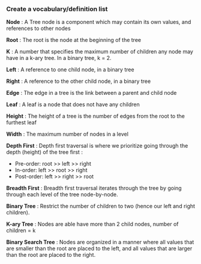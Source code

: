 ### Create a vocabulary/definition list

**Node** : A Tree node is a component which may contain its own values, and references to other nodes

**Root** : The root is the node at the beginning of the tree

**K** : A number that specifies the maximum number of children any node may have in a k-ary tree. In a binary tree, k = 2.

**Left** : A reference to one child node, in a binary tree

**Right** : A reference to the other child node, in a binary tree

**Edge** : The edge in a tree is the link between a parent and child node

**Leaf** : A leaf is a node that does not have any children

**Height** : The height of a tree is the number of edges from the root to the furthest leaf

**Width** : The maximum number of nodes in a level

**Depth First** : Depth first traversal is where we prioritize going through the depth (height) of the tree first  :
  * Pre-order: root >> left >> right
  * In-order: left >> root >> right
  * Post-order: left >> right >> root

**Breadth First** : Breadth first traversal iterates through the tree by going through each level of the tree node-by-node.

**Binary Tree** : Restrict the number of children to two (hence our left and right children).


**K-ary Tree** : Nodes are able have more than 2 child nodes, number of children = k

**Binary Search Tree** : Nodes are organized in a manner where all values that are smaller than the root are placed to the left, and all values that are larger than the root are placed to the right.

